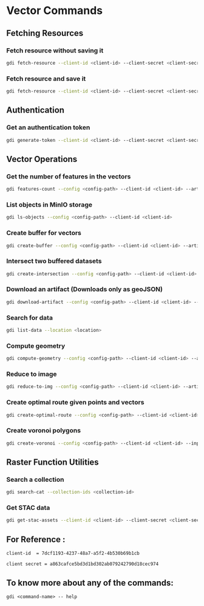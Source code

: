 # Vector Commands

## Fetching Resources

### Fetch resource without saving it
```sh
gdi fetch-resource --client-id <client-id> --client-secret <client-secret> --role consumer --resource-id <resource-id>
```

### Fetch resource and save it
```sh
gdi fetch-resource --client-id <client-id> --client-secret <client-secret> --role consumer --resource-id <resource-id> --save-object True --config-path <config-path> --file-path <file-path>
```

## Authentication

### Get an authentication token
```sh
gdi generate-token --client-id <client-id> --client-secret <client-secret> --role consumer
```

## Vector Operations

### Get the number of features in the vectors
```sh
gdi features-count --config <config-path> --client-id <client-id> --artefact-url <artifact-url>
```

### List objects in MinIO storage
```sh
gdi ls-objects --config <config-path> --client-id <client-id>
```

### Create buffer for vectors
```sh
gdi create-buffer --config <config-path> --client-id <client-id> --artifact-url <artifact-url> --buffer-d <buffer-distance> --store-artifact True --file-path <file-path>
```

### Intersect two buffered datasets
```sh
gdi create-intersection --config <config-path> --client-id <client-id> --left_feature <left-feature-path> --right_feature <right-feature-path> --store-artifact True --file-path <file-path>
```

### Download an artifact (Downloads only as geoJSON)
```sh
gdi download-artifact --config <config-path> --client-id <client-id> --artifact-url <artifact-url> --save-as <output-file-path>
```

### Search for data
```sh
gdi list-data --location <location>
```

### Compute geometry
```sh
gdi compute-geometry --config <config-path> --client-id <client-id> --artifact-url <artifact-url> --store-artifact True --file-path <file-path>
```

### Reduce to image
```sh
gdi reduce-to-img --config <config-path> --client-id <client-id> --artifact-url <artifact-url> --attribute <attribute> --grid-size <grid-size> --reducer <reducer> --store-artifacts <True/False> --file-path <file-path>
```

### Create optimal route given points and vectors
```sh
gdi create-optimal-route --config <config-path> --client-id <client-id> --artifact-url <artifact-url> --points-filepath <points-filepath> --store-artifacts True --route-file-path <route-file-path>
```

### Create voronoi polygons
```sh
gdi create-voronoi --config <config-path> --client-id <client-id> --input-artifact-url <artifact-url> --store-artifact True --file-path <file-path>
```


## Raster Function Utilities

### Search a collection
```sh
gdi search-cat --collection-ids <collection-id>
```

### Get STAC data
```sh
gdi get-stac-assets --client-id <client-id> --client-secret <client-secret> --role consumer --collection-ds <collection-ds> --config <config-path>
```

## For Reference : 
```
client-id  = 7dcf1193-4237-48a7-a5f2-4b530b69b1cb
```
```
client secret = a863cafce5bd3d1bd302ab079242790d18cec974
```
## To know more about any of the commands:
```
gdi <command-name> -- help
```
